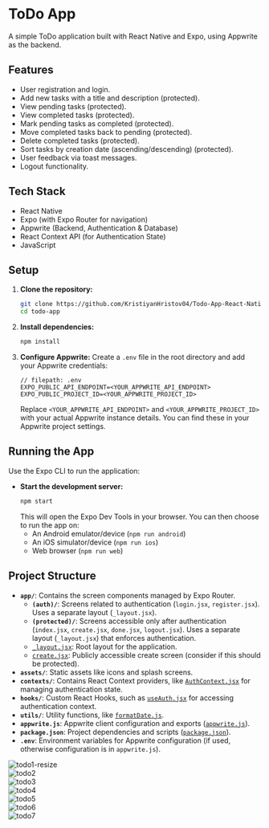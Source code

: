 # ToDo App

A simple ToDo application built with React Native and Expo, using Appwrite as the backend.

## Features

*   User registration and login.
*   Add new tasks with a title and description (protected).
*   View pending tasks (protected).
*   View completed tasks (protected).
*   Mark pending tasks as completed (protected).
*   Move completed tasks back to pending (protected).
*   Delete completed tasks (protected).
*   Sort tasks by creation date (ascending/descending) (protected).
*   User feedback via toast messages.
*   Logout functionality.

## Tech Stack

*   React Native
*   Expo (with Expo Router for navigation)
*   Appwrite (Backend, Authentication & Database)
*   React Context API (for Authentication State)
*   JavaScript

## Setup

1.  **Clone the repository:**
    ```bash
    git clone https://github.com/KristiyanHristov04/Todo-App-React-Native.git
    cd todo-app
    ```
2.  **Install dependencies:**
    ```bash
    npm install
    ```
3.  **Configure Appwrite:**
    Create a `.env` file in the root directory and add your Appwrite credentials:
    ```env
    // filepath: .env
    EXPO_PUBLIC_API_ENDPOINT=<YOUR_APPWRITE_API_ENDPOINT>
    EXPO_PUBLIC_PROJECT_ID=<YOUR_APPWRITE_PROJECT_ID>
    ```
    Replace `<YOUR_APPWRITE_API_ENDPOINT>` and `<YOUR_APPWRITE_PROJECT_ID>` with your actual Appwrite instance details. You can find these in your Appwrite project settings.

## Running the App

Use the Expo CLI to run the application:

*   **Start the development server:**
    ```bash
    npm start
    ```
    This will open the Expo Dev Tools in your browser. You can then choose to run the app on:
    *   An Android emulator/device (`npm run android`)
    *   An iOS simulator/device (`npm run ios`)
    *   Web browser (`npm run web`)

## Project Structure

*   **`app/`**: Contains the screen components managed by Expo Router.
    *   **`(auth)/`**: Screens related to authentication (`login.jsx`, `register.jsx`). Uses a separate layout (`_layout.jsx`).
    *   **`(protected)/`**: Screens accessible only after authentication (`index.jsx`, `create.jsx`, `done.jsx`, `logout.jsx`). Uses a separate layout (`_layout.jsx`) that enforces authentication.
    *   [`_layout.jsx`](app/_layout.jsx): Root layout for the application.
    *   [`create.jsx`](app/create.jsx): Publicly accessible create screen (consider if this should be protected).
*   **`assets/`**: Static assets like icons and splash screens.
*   **`contexts/`**: Contains React Context providers, like [`AuthContext.jsx`](contexts/AuthContext.jsx) for managing authentication state.
*   **`hooks/`**: Custom React Hooks, such as [`useAuth.jsx`](hooks/useAuth.jsx) for accessing authentication context.
*   **`utils/`**: Utility functions, like [`formatDate.js`](utils/formatDate.js).
*   **`appwrite.js`**: Appwrite client configuration and exports ([`appwrite.js`](appwrite.js)).
*   **`package.json`**: Project dependencies and scripts ([`package.json`](package.json)).
*   **`.env`**: Environment variables for Appwrite configuration (if used, otherwise configuration is in `appwrite.js`).

![todo1-resize](https://github.com/user-attachments/assets/ca0369f1-037a-461b-ac1d-90abe27101a0)
<br>
![todo2](https://github.com/user-attachments/assets/30c9b5ab-3e6a-4fd4-8816-044b41d7b325)
<br>
![todo3](https://github.com/user-attachments/assets/59efa745-26b7-478e-aa91-779ad7e57459)
<br>
![todo4](https://github.com/user-attachments/assets/273cd7d8-1314-44eb-a781-f9dfe2c2cd43)
<br>
![todo5](https://github.com/user-attachments/assets/670a22df-2630-44db-bea5-06f00cfaade3)
<br>
![todo6](https://github.com/user-attachments/assets/dfbeec2c-36a9-4f6d-99c9-6d4c08b651e6)
<br>
![todo7](https://github.com/user-attachments/assets/a8252998-3b24-4e59-9ec9-b1adcea2e057)
